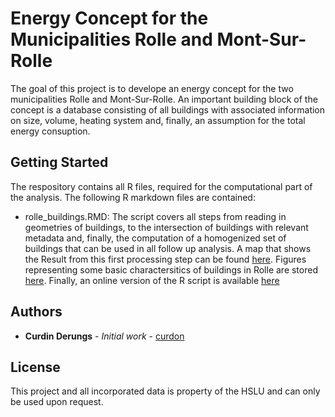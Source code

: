 # Energy Concept for the Municipalities Rolle and Mont-Sur-Rolle

The goal of this project is to develope an energy concept for the two municipalities Rolle and Mont-Sur-Rolle. An important building block of the concept is a database consisting of all buildings with associated information on size, volume, heating system and, finally, an assumption for the total energy consuption.

## Getting Started

The respository contains all R files, required for the computational part of the analysis. The following R markdown files are contained:

- rolle_buildings.RMD: The script covers all steps from reading in geometries of buildings, to the intersection of buildings with relevant metadata and, finally, the computation of a homogenized set of buildings that can be used in all follow up analysis. A map that shows the Result from this first processing step can be found [here](http://geo.uzh.ch/~cderungs/saga/map.html). Figures representing some basic charactersitics of buildings in Rolle are stored [here](https://github.com/igeSaga/ek_rolle/tree/master/output/viz). Finally, an online version of the R script is available [here](http://geo.uzh.ch/~cderungs/saga/rolle_buildings.html)


## Authors

* **Curdin Derungs** - *Initial work* - [curdon](https://github.com/curdon)


## License

This project and all incorporated data is property of the HSLU and can only be used upon request.


